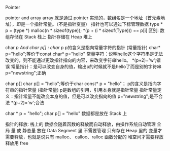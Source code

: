 Pointer

pointer and array
array 就是通过 pointer 实现的，数组名是一个地址（首元素地址），即是一个指针常量。（不是指针变量）
指针也可以通过下标管理数据
type * p = (type *) malloc(n * sizeof(type)); 
*(p + (i * sizeof(Type))) == p[i]
区别:
数组存储在 Stack 栈上
指针存储在 Heap  堆上 


char *p And char p[] :
char* p
p的含义是指向常量字符的指针 (常量指针)
char* p="hello";等价于const char* p="hello"
常量字符：说明hello这个字符串是无法改变的，则不能通过更改指针指向的内容，来改变字符串hello。
*(p+2)='w';错误
常量指针：是可以改变自身的值，输出p的时候就不是hello了而是别的字符串
p="newstring";正确

char p[]
char p[] = "hello";等价于char const* p = "hello"；
p的含义是指向字符串的指针常量 (指针常量)
p是数组的引用，引用本身就是指针常量
指针常量定义：指针常量不能改变本身的值，但是可以改变指向的值
p="newstring";是不合法
*(p+2)='w';合法

char * p = "hello";
char p[] = "hello"
数据都是放在 Stack 上


指针的释放:
栈上的 数据会随着函数的释放而自动释放，由操作系统自动管理
全局 量 或 静态量 放在 Data Segment 里 不需要管理
只有存在 Heap 里的 变量才需要释放，也就是说只有 malloc、 calloc、ralloc 函数分配的 堆空间才需要释放
释放用 free

